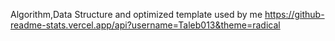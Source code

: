 Algorithm,Data Structure and optimized template used by me
https://github-readme-stats.vercel.app/api?username=Taleb013&theme=radical
